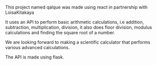 This project named qalque was made using react in partnership with LoisaKitakaya

It uses an API to perform basic arithmetic calculations, i.e addition, subtraction, multiplication, division, it also does floor division, modulus calculations and finding the square root of a number.

We are looking forward to making a scientific calculator that performs various advanced calculations.

The API is made using flask.